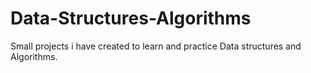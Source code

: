 # Data-Structures-Algorithms
Small projects i have created to learn and practice Data structures and Algorithms.
